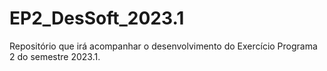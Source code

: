 # EP2_DesSoft_2023.1
Repositório que irá acompanhar o desenvolvimento do Exercício Programa 2 do semestre 2023.1.
